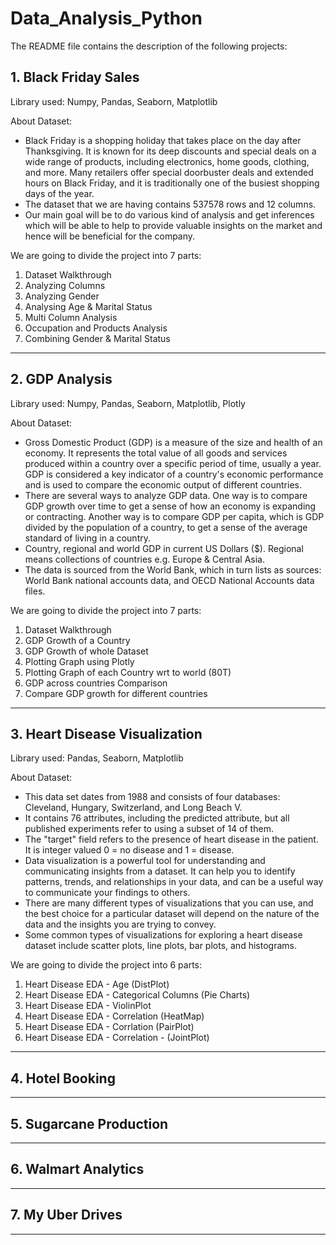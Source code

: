 # Data_Analysis_Python
The README file contains the description of the following projects:

## 1. Black Friday Sales

  Library used: Numpy, Pandas, Seaborn, Matplotlib

 About Dataset:
 - Black Friday is a shopping holiday  that takes place on the day after Thanksgiving. It is known for its deep discounts and special deals on a wide range of products, including electronics, home goods, clothing, and more. Many retailers offer special doorbuster deals and extended hours on Black Friday, and it is traditionally one of the busiest shopping days of the year. 
- The dataset that we are having contains 537578 rows and 12 columns.
- Our main goal will be to do various kind of analysis and get inferences which will be able to help to provide valuable insights on the market and hence will be beneficial for the company.
 
 We are going to divide the project into 7 parts:
   1. Dataset Walkthrough
   2. Analyzing Columns
   3. Analyzing Gender
   4. Analysing Age & Marital Status
   5. Multi Column Analysis
   6. Occupation and Products Analysis
   7. Combining Gender & Marital Status

------------------------------------------------------------

## 2.	GDP Analysis

  Library used: Numpy, Pandas, Seaborn, Matplotlib, Plotly

 About Dataset:
 - Gross Domestic Product (GDP) is a measure of the size and health of an economy. It represents the total value of all goods and services produced within a country over a specific period of time, usually a year. GDP is considered a key indicator of a country's economic performance and is used to compare the economic output of different countries.
- There are several ways to analyze GDP data. One way is to compare GDP growth over time to get a sense of how an economy is expanding or contracting. Another way is to compare GDP per capita, which is GDP divided by the population of a country, to get a sense of the average standard of living in a country.
 - Country, regional and world GDP in current US Dollars ($). Regional means collections of countries e.g. Europe & Central Asia.
 - The data is sourced from the World Bank, which in turn lists as sources: World Bank national accounts data, and OECD National Accounts data files.

  We are going to divide the project into 7 parts:
   1. Dataset Walkthrough
   2. GDP Growth of a Country
   3. GDP Growth of whole Dataset
   4. Plotting Graph using Plotly
   5. Plotting Graph of each Country wrt to world (80T)
   6. GDP across countries Comparison
   7. Compare GDP growth for different countries

----------------------------------------------------------

## 3.	Heart Disease Visualization

 Library used: Pandas, Seaborn, Matplotlib
 
 About Dataset:
 - This data set dates from 1988 and consists of four databases: Cleveland, Hungary, Switzerland, and Long Beach V.
 - It contains 76 attributes, including the predicted attribute, but all published experiments refer to using a subset of 14 of them.
 - The "target" field refers to the presence of heart disease in the patient. It is integer valued 0 = no disease and 1 = disease.
 - Data visualization is a powerful tool for understanding and communicating insights from a dataset. It can help you to identify patterns, trends, and relationships in your data, and can be a useful way to communicate your findings to others.
 - There are many different types of visualizations that you can use, and the best choice for a particular dataset will depend on the nature of the data and the insights you are trying to convey.
 - Some common types of visualizations for exploring a heart disease dataset include scatter plots, line plots, bar plots, and histograms.

 We are going to divide the project into 6 parts:
  1. Heart Disease EDA - Age (DistPlot)
  2. Heart Disease EDA - Categorical Columns (Pie Charts)
  3. Heart Disease EDA - ViolinPlot
  4. Heart Disease EDA - Correlation (HeatMap)
  5. Heart Disease EDA - Corrlation (PairPlot)
  6. Heart Disease EDA - Correlation - (JointPlot)
 
-----------------------------------------------------------------

## 4.	Hotel Booking

------------------------------------------------------------------

## 5.	Sugarcane Production

------------------------------------------------------------------

## 6.	Walmart Analytics

------------------------------------------------------------------

## 7.	My Uber Drives

------------------------------------------------------------------

